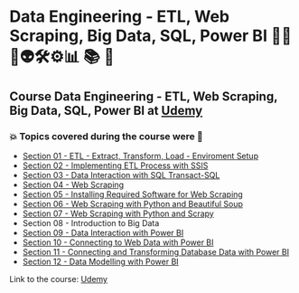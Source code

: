 # Data Engineering - ETL, Web Scraping, Big Data, SQL, Power BI 👨‍💻 🤖👽🛠️⚙️:bar_chart: :books: :game_die:
## Course Data Engineering - ETL, Web Scraping, Big Data, SQL, Power BI at [Udemy](https://www.udemy.com/course/data-engineering-etl-web-scraping-big-datasqlpower-bi/)
### :boom: Topics covered during the course were :rocket:
- [Section 01 - ETL - Extract, Transform, Load - Enviroment Setup](https://github.com/romulovieira777/Data_Engineering_ETL_Web_Scraping_Big_Data_SQL_Power_BI/tree/main/Section_01_ETL_Extract_Transform_Load_Enviroment_Setup)
- [Section 02 - Implementing ETL Process with SSIS](https://github.com/romulovieira777/Data_Engineering_ETL_Web_Scraping_Big_Data_SQL_Power_BI/tree/main/Section_02_Implementing_ETL_Process_with_SSIS)
- [Section 03 - Data Interaction with SQL Transact-SQL](https://github.com/romulovieira777/Data_Engineering_ETL_Web_Scraping_Big_Data_SQL_Power_BI/tree/main/Section_03_Data_Interaction_with_SQL_Transact-SQL)
- [Section 04 - Web Scraping](https://github.com/romulovieira777/Data_Engineering_ETL_Web_Scraping_Big_Data_SQL_Power_BI/tree/main/Section_04_Web_Scraping)
- [Section 05 - Installing Required Software for Web Scraping](https://github.com/romulovieira777/Data_Engineering_ETL_Web_Scraping_Big_Data_SQL_Power_BI/tree/main/Section_05_Installing_Required_Software_for_Web_Scraping)
- [Section 06 - Web Scraping with Python and Beautiful Soup](https://github.com/romulovieira777/Data_Engineering_ETL_Web_Scraping_Big_Data_SQL_Power_BI/tree/main/Section_06_Web_Scraping_with_Python_and_Beautiful_Soup)
- [Section 07 - Web Scraping with Python and Scrapy](https://github.com/romulovieira777/Data_Engineering_ETL_Web_Scraping_Big_Data_SQL_Power_BI/tree/main/Section_07_Web_Scraping_with_Python_and_Scrapy)
- Section 08 - Introduction to Big Data
- [Section 09 - Data Interaction with Power BI](https://github.com/romulovieira777/Data_Engineering_ETL_Web_Scraping_Big_Data_SQL_Power_BI/tree/main/Section_09_Data_Interaction_with_Power_BI)
- [Section 10 - Connecting to Web Data with Power BI](https://github.com/romulovieira777/Data_Engineering_ETL_Web_Scraping_Big_Data_SQL_Power_BI/tree/main/Section_10_Connecting_to_Web_Data_with_Power_BI)
- [Section 11 - Connecting and Transforming Database Data with Power BI](https://github.com/romulovieira777/Data_Engineering_ETL_Web_Scraping_Big_Data_SQL_Power_BI/tree/main/Section_11_Connecting_and_Transforming_Database_Data_with_Power_BI)
- [Section 12 - Data Modelling with Power BI](https://github.com/romulovieira777/Data_Engineering_ETL_Web_Scraping_Big_Data_SQL_Power_BI)


Link to the course: [Udemy](https://www.udemy.com/course/data-engineering-etl-web-scraping-big-datasqlpower-bi/)
